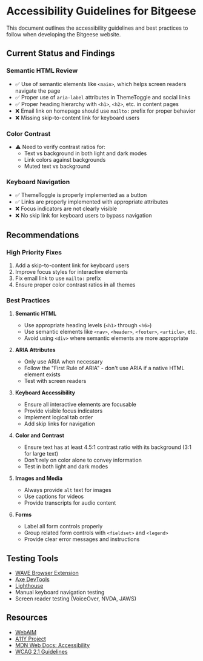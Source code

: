 # Accessibility Guidelines for Bitgeese

This document outlines the accessibility guidelines and best practices to follow when developing the Bitgeese website.

## Current Status and Findings

### Semantic HTML Review 
- ✅ Use of semantic elements like `<main>`, which helps screen readers navigate the page
- ✅ Proper use of `aria-label` attributes in ThemeToggle and social links
- ✅ Proper heading hierarchy with `<h1>`, `<h2>`, etc. in content pages
- ❌ Email link on homepage should use `mailto:` prefix for proper behavior
- ❌ Missing skip-to-content link for keyboard users

### Color Contrast
- ⚠️ Need to verify contrast ratios for:
  - Text vs background in both light and dark modes
  - Link colors against backgrounds
  - Muted text vs background

### Keyboard Navigation
- ✅ ThemeToggle is properly implemented as a button
- ✅ Links are properly implemented with appropriate attributes
- ❌ Focus indicators are not clearly visible
- ❌ No skip link for keyboard users to bypass navigation

## Recommendations

### High Priority Fixes
1. Add a skip-to-content link for keyboard users
2. Improve focus styles for interactive elements
3. Fix email link to use `mailto:` prefix
4. Ensure proper color contrast ratios in all themes

### Best Practices
1. **Semantic HTML**
   - Use appropriate heading levels (`<h1>` through `<h6>`)
   - Use semantic elements like `<nav>`, `<header>`, `<footer>`, `<article>`, etc.
   - Avoid using `<div>` where semantic elements are more appropriate

2. **ARIA Attributes**
   - Only use ARIA when necessary
   - Follow the "First Rule of ARIA" - don't use ARIA if a native HTML element exists
   - Test with screen readers

3. **Keyboard Accessibility**
   - Ensure all interactive elements are focusable
   - Provide visible focus indicators
   - Implement logical tab order
   - Add skip links for navigation

4. **Color and Contrast**
   - Ensure text has at least 4.5:1 contrast ratio with its background (3:1 for large text)
   - Don't rely on color alone to convey information
   - Test in both light and dark modes

5. **Images and Media**
   - Always provide `alt` text for images
   - Use captions for videos
   - Provide transcripts for audio content

6. **Forms**
   - Label all form controls properly
   - Group related form controls with `<fieldset>` and `<legend>`
   - Provide clear error messages and instructions

## Testing Tools
- [WAVE Browser Extension](https://wave.webaim.org/extension/)
- [Axe DevTools](https://www.deque.com/axe/devtools/)
- [Lighthouse](https://developers.google.com/web/tools/lighthouse)
- Manual keyboard navigation testing
- Screen reader testing (VoiceOver, NVDA, JAWS)

## Resources
- [WebAIM](https://webaim.org/)
- [A11Y Project](https://www.a11yproject.com/)
- [MDN Web Docs: Accessibility](https://developer.mozilla.org/en-US/docs/Web/Accessibility)
- [WCAG 2.1 Guidelines](https://www.w3.org/TR/WCAG21/) 
